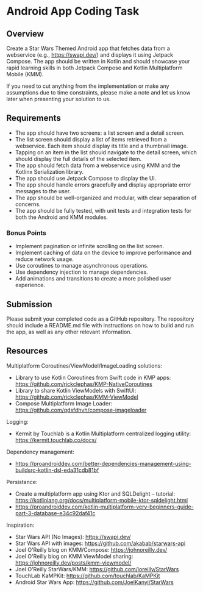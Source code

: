 # Android App Coding Task

## Overview
Create a Star Wars Themed Android app that fetches data from a webservice (e.g., https://swapi.dev/) and displays it using Jetpack Compose. 
The app should be written in Kotlin and should showcase your rapid learning skills in both Jetpack Compose and Kotlin Multiplatform Mobile (KMM).

If you need to cut anything from the implementation or make any assumptions due to time constraints, please make a note and let us know later when presenting your solution to us.

## Requirements
- The app should have two screens: a list screen and a detail screen.
- The list screen should display a list of items retrieved from a webservice. Each item should display its title and a thumbnail image.
- Tapping on an item in the list should navigate to the detail screen, which should display the full details of the selected item.
- The app should fetch data from a webservice using KMM and the Kotlinx Serialization library.
- The app should use Jetpack Compose to display the UI.
- The app should handle errors gracefully and display appropriate error messages to the user.
- The app should be well-organized and modular, with clear separation of concerns.
- The app should be fully tested, with unit tests and integration tests for both the Android and KMM modules.

### Bonus Points
- Implement pagination or infinite scrolling on the list screen.
- Implement caching of data on the device to improve performance and reduce network usage.
- Use coroutines to manage asynchronous operations.
- Use dependency injection to manage dependencies.
- Add animations and transitions to create a more polished user experience.

## Submission
Please submit your completed code as a GitHub repository. 
The repository should include a README.md file with instructions on how to build and run the app, as well as any other relevant information.


## Resources

Multiplatform Coroutines/ViewModel/ImageLoading solutions:
- Library to use Kotlin Coroutines from Swift code in KMP apps: https://github.com/rickclephas/KMP-NativeCoroutines
- Library to share Kotlin ViewModels with SwiftUI: https://github.com/rickclephas/KMM-ViewModel
- Compose Multiplatform Image Loader: https://github.com/qdsfdhvh/compose-imageloader

Logging:
- Kermit by Touchlab is a Kotlin Multiplatform centralized logging utility: https://kermit.touchlab.co/docs/

Dependency management:
- https://proandroiddev.com/better-dependencies-management-using-buildsrc-kotlin-dsl-eda31cdb81bf

Persistance:
- Create a multiplatform app using Ktor and SQLDelight – tutorial: https://kotlinlang.org/docs/multiplatform-mobile-ktor-sqldelight.html
- https://proandroiddev.com/kotlin-multiplatform-very-beginners-guide-part-3-database-e34c92daf41c

Inspiration:
- Star Wars API (No Images): https://swapi.dev/
- Star Wars API with images: https://github.com/akabab/starwars-api
- Joel O'Reilly blog on KMM/Compose: https://johnoreilly.dev/
- Joel O'Reilly blog on KMM ViewModel sharing: https://johnoreilly.dev/posts/kmm-viewmodel/
- Joel O'Reilly StarWars/KMM: https://github.com/joreilly/StarWars
- TouchLab KaMPKit: https://github.com/touchlab/KaMPKit
- Android Star Wars App: https://github.com/JoelKanyi/StarWars
